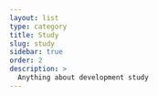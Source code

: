 ```yaml
---
layout: list
type: category
title: Study
slug: study
sidebar: true
order: 2
description: >
  Anything about development study
---
```

